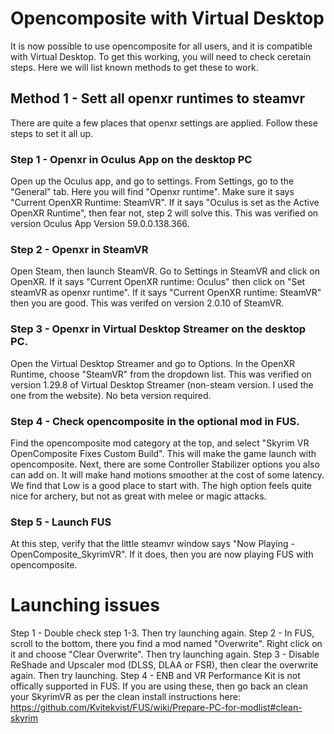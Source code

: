 # Opencomposite with Virtual Desktop
It is now possible to use opencomposite for all users, and it is compatible with Virtual Desktop. To get this working, you will need to check ceretain steps. Here we will list known methods to get these to work.

## Method 1 - Sett all openxr runtimes to steamvr
There are quite a few places that openxr settings are applied. Follow these steps to set it all up.

### Step 1 - Openxr in Oculus App on the desktop PC
Open up the Oculus app, and go to settings.
From Settings, go to the "General" tab.
Here you will find "Openxr runtime". Make sure it says "Current OpenXR Runtime: SteamVR".
If it says "Oculus is set as the Active OpenXR Runtime", then fear not, step 2 will solve this.
This was verified on version Oculus App Version 59.0.0.138.366.

### Step 2 - Openxr in SteamVR
Open Steam, then launch SteamVR.
Go to Settings in SteamVR and click on OpenXR.
If it says "Current OpenXR runtime: Oculus" then click on "Set steamVR as openxr runtime".
If it says "Current OpenXR runtime: SteamVR" then you are good.
This was verifed on version 2.0.10 of SteamVR.

### Step 3 - Openxr in Virtual Desktop Streamer on the desktop PC.
Open the Virtual Desktop Streamer and go to Options.
In the OpenXR Runtime, choose "SteamVR" from the dropdown list.
This was verified on version 1.29.8 of Virtual Desktop Streamer (non-steam version. I used the one from the website). No beta version required.

### Step 4 - Check opencomposite in the optional mod in FUS.
Find the opencomposite mod category at the top, and select "Skyrim VR OpenComposite Fixes Custom Build". This will make the game launch with opencomposite.
Next, there are some Controller Stabilizer options you also can add on. It will make hand motions smoother at the cost of some latency. We find that Low is a good place to start with. The high option feels quite nice for archery, but not as great with melee or magic attacks. 

### Step 5 - Launch FUS
At this step, verify that the little steamvr window says "Now Playing - OpenComposite_SkyrimVR". If it does, then you are now playing FUS with opencomposite.

# Launching issues
Step 1 - Double check step 1-3. Then try launching again.
Step 2 - In FUS, scroll to the bottom, there you find a mod named "Overwrite". Right click on it and choose "Clear Overwrite". Then try launching again.
Step 3 - Disable ReShade and Upscaler mod (DLSS, DLAA or FSR), then clear the overwrite again. Then try launching.
Step 4 - ENB and VR Performance Kit is not offically supported in FUS. If you are using these, then go back an clean your SkyrimVR as per the clean install instructions here: https://github.com/Kvitekvist/FUS/wiki/Prepare-PC-for-modlist#clean-skyrim